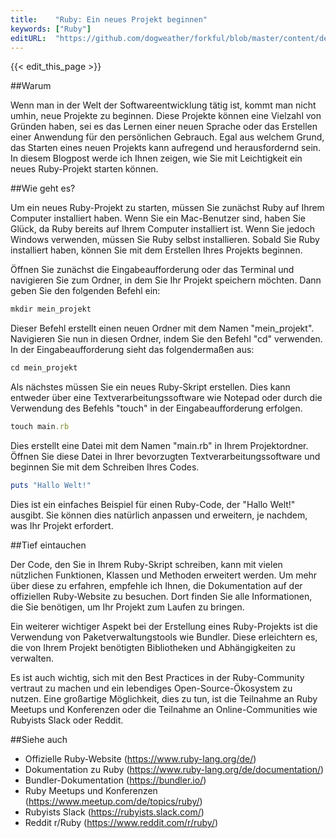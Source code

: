 ```yaml
---
title:    "Ruby: Ein neues Projekt beginnen"
keywords: ["Ruby"]
editURL:  "https://github.com/dogweather/forkful/blob/master/content/de/ruby/starting-a-new-project.md"
---
```


{{< edit_this_page >}}

##Warum

Wenn man in der Welt der Softwareentwicklung tätig ist, kommt man nicht umhin, neue Projekte zu beginnen. Diese Projekte können eine Vielzahl von Gründen haben, sei es das Lernen einer neuen Sprache oder das Erstellen einer Anwendung für den persönlichen Gebrauch. Egal aus welchem Grund, das Starten eines neuen Projekts kann aufregend und herausfordernd sein. In diesem Blogpost werde ich Ihnen zeigen, wie Sie mit Leichtigkeit ein neues Ruby-Projekt starten können.

##Wie geht es?

Um ein neues Ruby-Projekt zu starten, müssen Sie zunächst Ruby auf Ihrem Computer installiert haben. Wenn Sie ein Mac-Benutzer sind, haben Sie Glück, da Ruby bereits auf Ihrem Computer installiert ist. Wenn Sie jedoch Windows verwenden, müssen Sie Ruby selbst installieren. Sobald Sie Ruby installiert haben, können Sie mit dem Erstellen Ihres Projekts beginnen.

Öffnen Sie zunächst die Eingabeaufforderung oder das Terminal und navigieren Sie zum Ordner, in dem Sie Ihr Projekt speichern möchten. Dann geben Sie den folgenden Befehl ein:

```ruby
mkdir mein_projekt
```

Dieser Befehl erstellt einen neuen Ordner mit dem Namen "mein_projekt". Navigieren Sie nun in diesen Ordner, indem Sie den Befehl "cd" verwenden. In der Eingabeaufforderung sieht das folgendermaßen aus:

```ruby
cd mein_projekt
```

Als nächstes müssen Sie ein neues Ruby-Skript erstellen. Dies kann entweder über eine Textverarbeitungssoftware wie Notepad oder durch die Verwendung des Befehls "touch" in der Eingabeaufforderung erfolgen.

```ruby
touch main.rb
```

Dies erstellt eine Datei mit dem Namen "main.rb" in Ihrem Projektordner. Öffnen Sie diese Datei in Ihrer bevorzugten Textverarbeitungssoftware und beginnen Sie mit dem Schreiben Ihres Codes.

```ruby
puts "Hallo Welt!"
```

Dies ist ein einfaches Beispiel für einen Ruby-Code, der "Hallo Welt!" ausgibt. Sie können dies natürlich anpassen und erweitern, je nachdem, was Ihr Projekt erfordert.

##Tief eintauchen

Der Code, den Sie in Ihrem Ruby-Skript schreiben, kann mit vielen nützlichen Funktionen, Klassen und Methoden erweitert werden. Um mehr über diese zu erfahren, empfehle ich Ihnen, die Dokumentation auf der offiziellen Ruby-Website zu besuchen. Dort finden Sie alle Informationen, die Sie benötigen, um Ihr Projekt zum Laufen zu bringen.

Ein weiterer wichtiger Aspekt bei der Erstellung eines Ruby-Projekts ist die Verwendung von Paketverwaltungstools wie Bundler. Diese erleichtern es, die von Ihrem Projekt benötigten Bibliotheken und Abhängigkeiten zu verwalten.

Es ist auch wichtig, sich mit den Best Practices in der Ruby-Community vertraut zu machen und ein lebendiges Open-Source-Ökosystem zu nutzen. Eine großartige Möglichkeit, dies zu tun, ist die Teilnahme an Ruby Meetups und Konferenzen oder die Teilnahme an Online-Communities wie Rubyists Slack oder Reddit.

##Siehe auch

- Offizielle Ruby-Website (https://www.ruby-lang.org/de/)
- Dokumentation zu Ruby (https://www.ruby-lang.org/de/documentation/)
- Bundler-Dokumentation (https://bundler.io/)
- Ruby Meetups und Konferenzen (https://www.meetup.com/de/topics/ruby/)
- Rubyists Slack (https://rubyists.slack.com/)
- Reddit r/Ruby (https://www.reddit.com/r/ruby/)